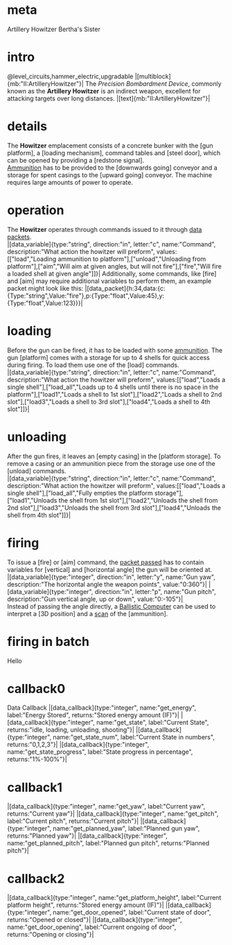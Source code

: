 # meta
Artillery Howitzer
Bertha's Sister

# intro
@level_circuits,hammer_electric,upgradable
|[multiblock]{mb:"II:ArtilleryHowitzer"}|
The *Precision Bombardment Device*, commonly known as the **Artillery Howitzer** is an indirect weapon, excellent for attacking targets over long distances.
|[text]{mb:"II:ArtilleryHowitzer"}|

# details
The **Howitzer** emplacement consists of a concrete bunker with the [gun platform], a [loading mechanism], command tables and [steel door], which can be opened by providing a [redstone signal].<br>
[Ammunition](bullet_production.md#bullet) has to be provided to the [downwards going] conveyor and a storage for spent casings to the [upward going] conveyor.
The machine requires large amounts of power to operate.

# operation
The **Howitzer** operates through commands issued to it through [data packets](data_main#packetsbasics).<br>
|[data_variable]{type:"string", direction:"in", letter:"c", name:"Command", description:"What action the howitzer will preform", values:[["load","Loading ammunition to platform"],["unload","Unloading from platform"],["aim","Will aim at given angles, but will not fire"],["fire","Will fire a loaded shell at given angle"]]}|
Additionally, some commands, like [fire] and [aim] may require additional variables to perform them, an example packet might look like this:
|[data_packet]{h:34,data:{c:{Type:"string",Value:"fire"},p:{Type:"float",Value:45},y:{Type:"float",Value:123}}}|

# loading
Before the gun can be fired, it has to be loaded with some [ammunition](bullet_production.md#bullet). The gun [platform] comes with a storage for up to 4 shells for quick access during firing. To load them use one of the [load] commands.<br>
|[data_variable]{type:"string", direction:"in", letter:"c", name:"Command", description:"What action the howitzer will preform", values:[["load","Loads a single shell"],["load_all","Loads up to 4 shells until there is no space in the platform"],["load1","Loads a shell to 1st slot"],["load2","Loads a shell to 2nd slot"],["load3","Loads a shell to 3rd slot"],["load4","Loads a shell to 4th slot"]]}|

# unloading
After the gun fires, it leaves an [empty casing] in the [platform storage]. To remove a casing or an ammunition piece from the storage use one of the [unload] commands. <br>
|[data_variable]{type:"string", direction:"in", letter:"c", name:"Command", description:"What action the howitzer will preform", values:[["load","Loads a single shell"],["load_all","Fully empties the platform storage"],["load1","Unloads the shell from 1st slot"],["load2","Unloads the shell from 2nd slot"],["load3","Unloads the shell from 3rd slot"],["load4","Unloads the shell from 4th slot"]]}|

# firing
To issue a [fire] or [aim] command, the [packet passed](data_main#packetsbasics) has to contain variables for [vertical] and [horizontal angle] the gun will be oriented at.<br>
|[data_variable]{type:"integer", direction:"in", letter:"y", name:"Gun yaw", description:"The horizontal angle the weapon points", value:"0:360"}|
|[data_variable]{type:"integer", direction:"in", letter:"p", name:"Gun pitch", description:"Gun vertical angle, up or down", value:"0:-105"}|
<br>Instead of passing the angle directly, a [Ballistic Computer](ballistic_computer) can be used to interpret a [3D position] and a [scan](scanning_conveyor) of the [ammunition]. 

# firing in batch
Hello

# callback0
Data Callback
|[data_callback]{type:"integer", name:"get_energy", label:"Energy Stored", returns:"Stored energy amount (IF)"}|
|[data_callback]{type:"integer", name:"get_state", label:"Current State", returns:"idle, loading, unloading, shooting"}|
|[data_callback]{type:"integer", name:"get_state_num", label:"Current State in numbers", returns:"0,1,2,3"}|
|[data_callback]{type:"integer", name:"get_state_progress", label:"State progress in percentage", returns:"1%-100%"}|

# callback1
|[data_callback]{type:"integer", name:"get_yaw", label:"Current yaw", returns:"Current yaw"}|
|[data_callback]{type:"integer", name:"get_pitch", label:"Current pitch", returns:"Current pitch"}|
|[data_callback]{type:"integer", name:"get_planned_yaw", label:"Planned gun yaw", returns:"Planned yaw"}|
|[data_callback]{type:"integer", name:"get_planned_pitch", label:"Planned gun pitch", returns:"Planned pitch"}|

# callback2
|[data_callback]{type:"integer", name:"get_platform_height", label:"Current platform height", returns:"Stored energy amount (IF)"}|
|[data_callback]{type:"integer", name:"get_door_opened", label:"Current state of door", returns:"Opened or closed"}|
|[data_callback]{type:"integer", name:"get_door_opening", label:"Current ongoing of door", returns:"Opening or closing"}|